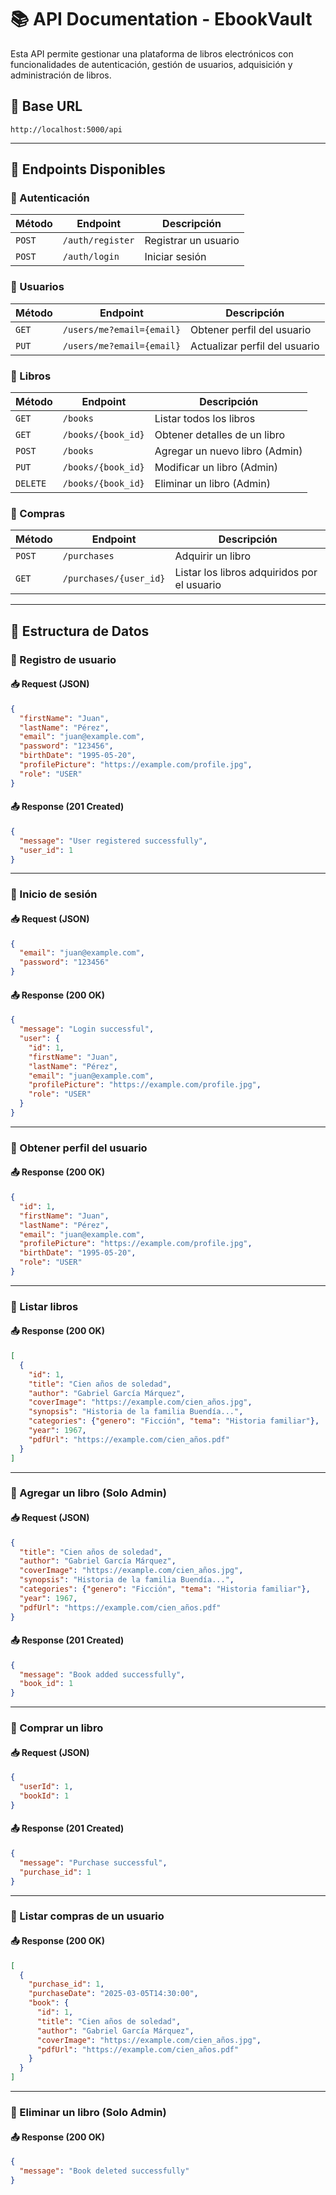 # 📚 API Documentation - EbookVault

Esta API permite gestionar una plataforma de libros electrónicos con funcionalidades de autenticación, gestión de usuarios, adquisición y administración de libros.

## 📌 Base URL
```
http://localhost:5000/api
```

---

## 📌 Endpoints Disponibles

### **🔹 Autenticación**
| **Método** | **Endpoint** | **Descripción** |
|------------|-------------|----------------|
| `POST` | `/auth/register` | Registrar un usuario |
| `POST` | `/auth/login` | Iniciar sesión |

### **🔹 Usuarios**
| **Método** | **Endpoint** | **Descripción** |
|------------|-------------|----------------|
| `GET` | `/users/me?email={email}` | Obtener perfil del usuario |
| `PUT` | `/users/me?email={email}` | Actualizar perfil del usuario |

### **🔹 Libros**
| **Método** | **Endpoint** | **Descripción** |
|------------|-------------|----------------|
| `GET` | `/books` | Listar todos los libros |
| `GET` | `/books/{book_id}` | Obtener detalles de un libro |
| `POST` | `/books` | Agregar un nuevo libro (Admin) |
| `PUT` | `/books/{book_id}` | Modificar un libro (Admin) |
| `DELETE` | `/books/{book_id}` | Eliminar un libro (Admin) |

### **🔹 Compras**
| **Método** | **Endpoint** | **Descripción** |
|------------|-------------|----------------|
| `POST` | `/purchases` | Adquirir un libro |
| `GET` | `/purchases/{user_id}` | Listar los libros adquiridos por el usuario |

---

## 📌 Estructura de Datos

### **📝 Registro de usuario**
#### 📥 Request (JSON)
```json
{
  "firstName": "Juan",
  "lastName": "Pérez",
  "email": "juan@example.com",
  "password": "123456",
  "birthDate": "1995-05-20",
  "profilePicture": "https://example.com/profile.jpg",
  "role": "USER"
}
```
#### 📤 Response (201 Created)
```json
{
  "message": "User registered successfully",
  "user_id": 1
}
```

---

### **📝 Inicio de sesión**
#### 📥 Request (JSON)
```json
{
  "email": "juan@example.com",
  "password": "123456"
}
```
#### 📤 Response (200 OK)
```json
{
  "message": "Login successful",
  "user": {
    "id": 1,
    "firstName": "Juan",
    "lastName": "Pérez",
    "email": "juan@example.com",
    "profilePicture": "https://example.com/profile.jpg",
    "role": "USER"
  }
}
```

---

### **📝 Obtener perfil del usuario**
#### 📤 Response (200 OK)
```json
{
  "id": 1,
  "firstName": "Juan",
  "lastName": "Pérez",
  "email": "juan@example.com",
  "profilePicture": "https://example.com/profile.jpg",
  "birthDate": "1995-05-20",
  "role": "USER"
}
```

---

### **📝 Listar libros**
#### 📤 Response (200 OK)
```json
[
  {
    "id": 1,
    "title": "Cien años de soledad",
    "author": "Gabriel García Márquez",
    "coverImage": "https://example.com/cien_años.jpg",
    "synopsis": "Historia de la familia Buendía...",
    "categories": {"genero": "Ficción", "tema": "Historia familiar"},
    "year": 1967,
    "pdfUrl": "https://example.com/cien_años.pdf"
  }
]
```

---

### **📝 Agregar un libro (Solo Admin)**
#### 📥 Request (JSON)
```json
{
  "title": "Cien años de soledad",
  "author": "Gabriel García Márquez",
  "coverImage": "https://example.com/cien_años.jpg",
  "synopsis": "Historia de la familia Buendía...",
  "categories": {"genero": "Ficción", "tema": "Historia familiar"},
  "year": 1967,
  "pdfUrl": "https://example.com/cien_años.pdf"
}
```
#### 📤 Response (201 Created)
```json
{
  "message": "Book added successfully",
  "book_id": 1
}
```

---

### **📝 Comprar un libro**
#### 📥 Request (JSON)
```json
{
  "userId": 1,
  "bookId": 1
}
```
#### 📤 Response (201 Created)
```json
{
  "message": "Purchase successful",
  "purchase_id": 1
}
```

---

### **📝 Listar compras de un usuario**
#### 📤 Response (200 OK)
```json
[
  {
    "purchase_id": 1,
    "purchaseDate": "2025-03-05T14:30:00",
    "book": {
      "id": 1,
      "title": "Cien años de soledad",
      "author": "Gabriel García Márquez",
      "coverImage": "https://example.com/cien_años.jpg",
      "pdfUrl": "https://example.com/cien_años.pdf"
    }
  }
]
```

---

### **📝 Eliminar un libro (Solo Admin)**
#### 📤 Response (200 OK)
```json
{
  "message": "Book deleted successfully"
}
```